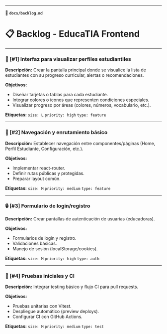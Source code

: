 
---

📄 **`docs/backlog.md`**

# 📋 Backlog - EducaTIA Frontend

---

### 🎨 [#1] Interfaz para visualizar perfiles estudiantiles

**Descripción:** Crear la pantalla principal donde se visualice la lista de estudiantes con su progreso curricular, alertas o recomendaciones.

**Objetivos:**
- Diseñar tarjetas o tablas para cada estudiante.
- Integrar colores o íconos que representen condiciones especiales.
- Visualizar progreso por áreas (colores, números, vocabulario, etc.).

**Etiquetas:** `size: L` `priority: high` `type: feature`

---

### 🧭 [#2] Navegación y enrutamiento básico

**Descripción:** Establecer navegación entre componentes/páginas (Home, Perfil Estudiante, Configuración, etc.).

**Objetivos:**
- Implementar react-router.
- Definir rutas públicas y protegidas.
- Preparar layout común.

**Etiquetas:** `size: M` `priority: medium` `type: feature`

---

### 🔒 [#3] Formulario de login/registro

**Descripción:** Crear pantallas de autenticación de usuarias (educadoras).

**Objetivos:**
- Formularios de login y registro.
- Validaciones básicas.
- Manejo de sesión (localStorage/cookies).

**Etiquetas:** `size: M` `priority: high` `type: auth`

---

### 🧪 [#4] Pruebas iniciales y CI

**Descripción:** Integrar testing básico y flujo CI para pull requests.

**Objetivos:**
- Pruebas unitarias con Vitest.
- Despliegue automático (preview deploys).
- Configurar CI con GitHub Actions.

**Etiquetas:** `size: M` `priority: medium` `type: test`